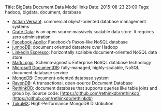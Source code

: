 Title: BigData Document Data Model links
Date: 2015-08-23 23:00
Tags: hadoop, bigdata, document, database

- [Actian Versant](http://www.actian.com/products/operational-databases/): commercial object-oriented database management systems 
- [Crate Data](https://crate.io/): is an open source massively scalable data store. It requires zero administration
- [Facebook Apollo](http://www.infoq.com/news/2014/06/facebook-apollo): Facebook’s Paxos-like NoSQL database
- [jumboDB](http://comsysto.github.io/jumbodb/): document oriented datastore over Hadoop
- [LinkedIn Espresso](http://data.linkedin.com/projects/espresso): horizontally scalable document-oriented NoSQL data store
- [MarkLogic](http://www.marklogic.com/): Schema-agnostic Enterprise NoSQL database technology
- [Microsoft DocumentDB](http://azure.microsoft.com/en-us/services/documentdb/): fully-managed, highly-scalable, NoSQL document database service
- [MongoDB](http://www.mongodb.org/): Document-oriented database system
- [RavenDB](http://www.ravendb.net/): A transactional, open-source Document Database
- [RethinkDB](http://www.rethinkdb.com/): document database that supports queries like table joins and group by. Source code: [https://github.com/rethinkdb/rethinkdb](https://github.com/rethinkdb/rethinkdb)
- [TokuMX](http://www.tokutek.com/products/tokumx-for-mongodb/): High-Performance MongoDB Distribution

